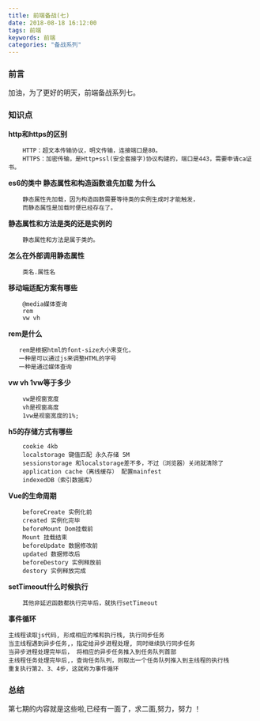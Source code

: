 ```yaml
---
title: 前端备战(七)
date: 2018-08-18 16:12:00
tags: 前端
keywords: 前端
categories: "备战系列"
---
```

### 前言
加油，为了更好的明天，前端备战系列七。  
<!--more-->
### 知识点
**http和https的区别**
```
    HTTP：超文本传输协议，明文传输，连接端口是80。    
    HTTPS：加密传输，是Http+ssl(安全套接字)协议构建的，端口是443，需要申请ca证书。
```
**es6的类中 静态属性和构造函数谁先加载 为什么**
```
    静态属性先加载，因为构造函数需要等待类的实例生成时才能触发，
    而静态属性是加载时便已经存在了。
```
**静态属性和方法是类的还是实例的**
```
    静态属性和方法是属于类的。
```
**怎么在外部调用静态属性**
```
    类名.属性名
```
**移动端适配方案有哪些**
```
    @media媒体查询
    rem
    vw vh
```
**rem是什么**
```
   rem是根据html的font-size大小来变化，
   一种是可以通过js来调整HTML的字号 
   一种是通过媒体查询
```
**vw vh 1vw等于多少**
```
    vw是视窗宽度
    vh是视窗高度
    1vw是视窗宽度的1%;
```
**h5的存储方式有哪些**
```
    cookie 4kb 
    localstorage 键值匹配 永久存储 5M
    sessionstorage 和localstorage差不多，不过（浏览器）关闭就清除了
    application cache（离线缓存） 配置mainfest
    indexedDB（索引数据库）
```
**Vue的生命周期**
```
    beforeCreate 实例化前
    created 实例化完毕
    beforeMount Dom挂载前
    Mount 挂载结束
    beforeUpdate 数据修改前
    updated 数据修改后
    beforeDestory 实例释放前
    destory 实例释放完成
```
**setTimeout什么时候执行**
```
    其他非延迟函数都执行完毕后，就执行setTimeout
```
**事件循环**
```
主线程读取js代码, 形成相应的堆和执行栈, 执行同步任务
当主线程遇到异步任务,，指定给异步进程处理, 同时继续执行同步任务
当异步进程处理完毕后， 将相应的异步任务推入到任务队列首部
主线程任务处理完毕后,，查询任务队列，则取出一个任务队列推入到主线程的执行栈
重复执行第2、3、4步，这就称为事件循环
```
### 总结
第七期的内容就是这些啦,已经有一面了，求二面,努力，努力 ！
